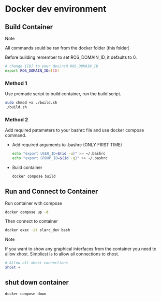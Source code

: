 # Docker dev environment

## Build Container

> [!NOTE] 
> All commands sould be ran from the docker folder (this folder)

Before building remember to set ROS_DOMAIN_ID, it defaults to 0.

```sh
# change [ID] to your desired ROS_DOMAIN_ID
export ROS_DOMAIN_ID=[ID]
```

### Method 1

Use premade script to build container, run the build script.

```sh
sudo chmod +x ./build.sh
./build.sh
```

### Method 2

Add required patameters to your bashrc file and use docker compose command.

- Add required arguments to .bashrc (ONLY FIRST TIME)
  ```sh 
  echo "export USER_ID=$(id -u)" >> ~/.bashrc
  echo "export GROUP_ID=$(id -g)" >> ~/.bashrc
  ```

- Build container
  ```sh
  docker compose build
  ```

## Run and Connect to Container

Run container with compose
```sh
docker compose up -d
```
Then connect to container
```sh
docker exec -it slarc_dev bash
```

>[!NOTE]
>If you want to show any graphical interfaces from the container you need to allow xhost. Simpliest is to allow all connections to xhost.
>  ```sh
>  # Allow all xhost connections
>  xhost +
>  ```


## shut down container
```sh
docker compose down
```